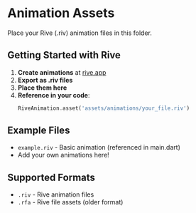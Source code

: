 # Animation Assets

Place your Rive (.riv) animation files in this folder.

## Getting Started with Rive

1. **Create animations** at [rive.app](https://rive.app)
2. **Export as .riv files**
3. **Place them here**
4. **Reference in your code**:
   ```dart
   RiveAnimation.asset('assets/animations/your_file.riv')
   ```

## Example Files

- `example.riv` - Basic animation (referenced in main.dart)
- Add your own animations here!

## Supported Formats

- `.riv` - Rive animation files
- `.rfa` - Rive file assets (older format)

